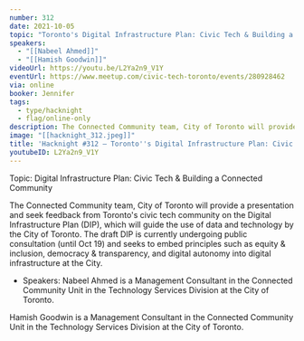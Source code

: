 ```yaml
---
number: 312
date: 2021-10-05
topic: "Toronto's Digital Infrastructure Plan: Civic Tech & Building a Connected Community"
speakers:
  - "[[Nabeel Ahmed]]"
  - "[[Hamish Goodwin]]"
videoUrl: https://youtu.be/L2Ya2n9_V1Y
eventUrl: https://www.meetup.com/civic-tech-toronto/events/280928462
via: online
booker: Jennifer
tags:
  - type/hacknight
  - flag/online-only
description: The Connected Community team, City of Toronto will provide a presentation and seek feedback from Toronto's civic tech community on the Digital Infrastructure Plan (DIP), which will guide the use of data and technology by the City of Toronto. The draft DIP is currently undergoing public consultation (until Oct 19) and seeks to embed principles such as equity & inclusion, democracy & transparency, and digital autonomy into digital infrastructure at the City.
image: "[[hacknight_312.jpeg]]"
title: 'Hacknight #312 – Toronto''s Digital Infrastructure Plan: Civic Tech & Building a Connected Community'
youtubeID: L2Ya2n9_V1Y
---
```


Topic:
Digital Infrastructure Plan: Civic Tech & Building a Connected Community

The Connected Community team, City of Toronto will provide a presentation and seek feedback from Toronto's civic tech community on the Digital Infrastructure Plan (DIP), which will guide the use of data and technology by the City of Toronto. The draft DIP is currently undergoing public consultation (until Oct 19) and seeks to embed principles such as equity & inclusion, democracy & transparency, and digital autonomy into digital infrastructure at the City.

+ Speakers:
Nabeel Ahmed is a Management Consultant in the Connected Community Unit in the Technology Services Division at the City of Toronto.

Hamish Goodwin is a Management Consultant in the Connected Community Unit in the Technology Services Division at the City of Toronto.
